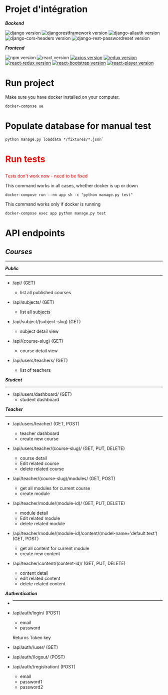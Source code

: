 # Projet d'intégration

**_Backend_**

![django version](https://img.shields.io/badge/django-3.1.8-brightgreen)
![djangorestframework version](https://img.shields.io/badge/djangorestframework-3.11.0-brightgreen)
![django-allauth version](https://img.shields.io/badge/django--allauth-0.42.0-brightgreen)
![django-cors-headers version](https://img.shields.io/badge/django--cors--headers-3.7.0-brightgreen)
![django-rest-passwordreset version](https://img.shields.io/badge/django--rest--passwordreset-1.1.0-brightgreen)

**_Frontend_**

![npm version](https://img.shields.io/badge/npm-6.14.10-red)
![react version](https://img.shields.io/badge/react-17.0.2-red)
[![axios version](https://img.shields.io/badge/axios-0.21.1-red)](https://github.com/axios/axios)
[![redux version](https://img.shields.io/badge/redux-4.0.5-red)](https://redux.js.org/)
[![react-redux version](https://img.shields.io/badge/react--redux-7.2.3-red)](https://react-redux.js.org/)
[![react-bootstrap version](https://img.shields.io/badge/react--bootstrap-1.5.2-red)](https://react-bootstrap.netlify.app/)
[![react-player version](https://img.shields.io/badge/react--player-2.9.0-red)](https://github.com/cookpete/react-player)

# Run project

Make sure you have docker installed on your computer.

```
docker-compose ue
```

# Populate database for manual test

```
python manage.py loaddata */fixtures/*.json`
```

# <p style="color: red">Run tests<p>

<p style="color: red">Tests don't work now - need to be fixed<p> 
This command works in all cases, whether docker is up or down

```
docker-compose run --rm app sh -c "python manage.py test"
```

This command works only if docker is running

```
docker-compose exec app python manage.py test
```

# API endpoints

## **_Courses_**

---

**_Public_**

---

- /api/ (GET)

  - list all published courses

- /api/subjects/ (GET)

  - list all subjects

- /api/subject/(subject-slug) (GET)

  - subject detail view

- /api/(course-slug) (GET)

  - course detail view

- /api/users/teachers/ (GET)
  - list of teachers

**_Student_**

---

- /api/users/dashboard/ (GET)
  - student dashboard

**_Teacher_**

---

- /api/users/teacher/ (GET, POST)

  - teacher dashboard
  - create new course

- /api/users/teacher/(course-slug)/ (GET, PUT, DELETE)

  - course detail
  - Edit related course
  - delete related course

- /api/teacher/(course-slug)/modules/ (GET, POST)

  - get all modules for current course
  - create module

- /api/teacher/module/(module-id)/ (GET, PUT, DELETE)

  - module detail
  - Edit related module
  - delete related module

- /api/teacher/module/(module-id)/content/(model-name='default:text') (GET, POST)

  - get all content for current module
  - create new content

- /api/teacher/content/(content-id)/ (GET, PUT, DELETE)
  - content detail
  - edit related content
  - delete related content

**_Authentication_**

- ***

- /api/auth/login/ (POST)

  - email
  - password

  Returns Token key

- /api/auth//user/ (GET)

- /api/auth//logout/ (POST)

- /api/auth//registration/ (POST)

  - email
  - password1
  - password2
